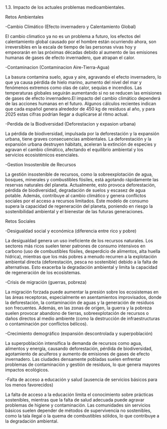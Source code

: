 
1.3. Impacto de los actuales problemas medioambientales.


Retos Ambientales 

-Cambio Climático (Efecto invernadero y Calentamiento Global) 

El cambio climatico ya no es un problema a futuro, los efectos del calentamiento global causado por el hombre están ocurriendo ahora, son irreversibles en la escala de tiempo de las personas vivas hoy y empeorarán en las próximas décadas debido al aumento de las emisiones humanas de gases de efecto invernadero, que atrapan el calor. 


-Contaminacion (Contaminacion Aire-Tierra-Agua) 

La basura contamina suelo, agua y aire, agravando el efecto invernadero, lo que ya causa pérdida de hielo marino, aumento del nivel del mar y fenómenos extremos como olas de calor, sequías e incendios. Las temperaturas globales seguirán aumentando si no se reducen las emisiones de gases de efecto invernadero.El impacto del cambio climático dependerá de las acciones humanas en el futuro.
Algunos cálculos recientes indican que cada español genera alrededor de 450 kg de residuos al año, y para 2025 estas cifras podrían llegar a duplicarse al ritmo actual. 



-Perdida de la Biodiversidad (Deforestacion y expasion urbana)

La pérdida de biodiversidad, impulsada por la deforestación y la expansión urbana, tiene graves consecuencias ambientales. La deforestación y la expansión urbana destruyen hábitats, aceleran la extinción de especies y agravan el cambio climático, afectando el equilibrio ambiental y los servicios ecosistémicos esenciales.

-Gestion Insostenible de Recursos

La gestión insostenible de recursos, como la sobreexplotación de agua, bosques, minerales y combustibles fósiles, está agotando rápidamente las reservas naturales del planeta. Actualmente, esto provoca deforestación, pérdida de biodiversidad, degradación de suelos y escasez de agua potable. Además, contribuye al cambio climático y genera conflictos sociales por el acceso a recursos limitados. Este modelo de consumo supera la capacidad de regeneración del planeta, poniendo en riesgo la sostenibilidad ambiental y el bienestar de las futuras generaciones.

Retos Sociales

-Desigualdad social y económica (diferencia entre rico y pobre)

La desigualdad genera un uso ineficiente de los recursos naturales. Los sectores más ricos suelen tener patrones de consumo intensivos en carbono (uso de combustibles fósiles, desperdicio de alimentos, alta huella hídrica), mientras que los más pobres a menudo recurren a la explotación ambiental directa (deforestación, pesca no sostenible) debido a la falta de alternativas. Esto exacerba la degradación ambiental y limita la capacidad de regeneración de los ecosistemas.

-Crisis de migración (guerras, pobreza)

La migración forzada puede aumentar la presión sobre los ecosistemas en las áreas receptoras, especialmente en asentamientos improvisados, donde la deforestación, la contaminación de aguas y la generación de residuos son frecuentes. Además, en las zonas de origen, la guerra y la pobreza suelen provocar abandono de tierras, sobreexplotación de recursos o daños directos al medio ambiente (como la destrucción de infraestructuras o contaminación por conflictos bélicos).

-Crecimiento demográfico (expansión descontrolada y superpoblación)

La superpoblación intensifica la demanda de recursos como agua, alimentos y energía, causando deforestación, pérdida de biodiversidad, agotamiento de acuíferos y aumento de emisiones de gases de efecto invernadero. Las ciudades densamente pobladas suelen enfrentar problemas de contaminación y gestión de residuos, lo que genera mayores impactos ecológicos.

-Falta de acceso a educación y salud (ausencia de servicios básicos para los menos favorecidos)

La falta de acceso a la educación limita el conocimiento sobre prácticas sostenibles, mientras que la falta de salud adecuada puede agravar problemas de higiene y contaminación. Las comunidades sin servicios básicos suelen depender de métodos de supervivencia no sostenibles, como la tala ilegal o la quema de combustibles sólidos, lo que contribuye a la degradación ambiental.













